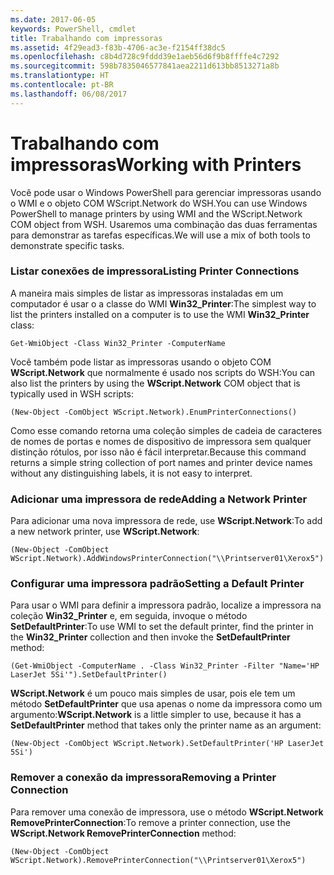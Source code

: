```yaml
---
ms.date: 2017-06-05
keywords: PowerShell, cmdlet
title: Trabalhando com impressoras
ms.assetid: 4f29ead3-f83b-4706-ac3e-f2154ff38dc5
ms.openlocfilehash: c8b4d728c9fddd39e1aeb56d6f9b8ffffe4c7292
ms.sourcegitcommit: 598b7835046577841aea2211d613bb8513271a8b
ms.translationtype: HT
ms.contentlocale: pt-BR
ms.lasthandoff: 06/08/2017
---
```

# <a name="working-with-printers"></a><span data-ttu-id="6ac04-103">Trabalhando com impressoras</span><span class="sxs-lookup"><span data-stu-id="6ac04-103">Working with Printers</span></span>
<span data-ttu-id="6ac04-104">Você pode usar o Windows PowerShell para gerenciar impressoras usando o WMI e o objeto COM WScript.Network do WSH.</span><span class="sxs-lookup"><span data-stu-id="6ac04-104">You can use Windows PowerShell to manage printers by using WMI and the WScript.Network COM object from WSH.</span></span> <span data-ttu-id="6ac04-105">Usaremos uma combinação das duas ferramentas para demonstrar as tarefas específicas.</span><span class="sxs-lookup"><span data-stu-id="6ac04-105">We will use a mix of both tools to demonstrate specific tasks.</span></span>

### <a name="listing-printer-connections"></a><span data-ttu-id="6ac04-106">Listar conexões de impressora</span><span class="sxs-lookup"><span data-stu-id="6ac04-106">Listing Printer Connections</span></span>
<span data-ttu-id="6ac04-107">A maneira mais simples de listar as impressoras instaladas em um computador é usar o a classe do WMI **Win32_Printer**:</span><span class="sxs-lookup"><span data-stu-id="6ac04-107">The simplest way to list the printers installed on a computer is to use the WMI **Win32_Printer** class:</span></span>

```
Get-WmiObject -Class Win32_Printer -ComputerName
```

<span data-ttu-id="6ac04-108">Você também pode listar as impressoras usando o objeto COM **WScript.Network** que normalmente é usado nos scripts do WSH:</span><span class="sxs-lookup"><span data-stu-id="6ac04-108">You can also list the printers by using the **WScript.Network** COM object that is typically used in WSH scripts:</span></span>

```
(New-Object -ComObject WScript.Network).EnumPrinterConnections()
```

<span data-ttu-id="6ac04-109">Como esse comando retorna uma coleção simples de cadeia de caracteres de nomes de portas e nomes de dispositivo de impressora sem qualquer distinção rótulos, por isso não é fácil interpretar.</span><span class="sxs-lookup"><span data-stu-id="6ac04-109">Because this command returns a simple string collection of port names and printer device names without any distinguishing labels, it is not easy to interpret.</span></span>

### <a name="adding-a-network-printer"></a><span data-ttu-id="6ac04-110">Adicionar uma impressora de rede</span><span class="sxs-lookup"><span data-stu-id="6ac04-110">Adding a Network Printer</span></span>
<span data-ttu-id="6ac04-111">Para adicionar uma nova impressora de rede, use **WScript.Network**:</span><span class="sxs-lookup"><span data-stu-id="6ac04-111">To add a new network printer, use **WScript.Network**:</span></span>

```
(New-Object -ComObject WScript.Network).AddWindowsPrinterConnection("\\Printserver01\Xerox5")
```

### <a name="setting-a-default-printer"></a><span data-ttu-id="6ac04-112">Configurar uma impressora padrão</span><span class="sxs-lookup"><span data-stu-id="6ac04-112">Setting a Default Printer</span></span>
<span data-ttu-id="6ac04-113">Para usar o WMI para definir a impressora padrão, localize a impressora na coleção **Win32_Printer** e, em seguida, invoque o método **SetDefaultPrinter**:</span><span class="sxs-lookup"><span data-stu-id="6ac04-113">To use WMI to set the default printer, find the printer in the **Win32_Printer** collection and then invoke the **SetDefaultPrinter** method:</span></span>

```
(Get-WmiObject -ComputerName . -Class Win32_Printer -Filter "Name='HP LaserJet 5Si'").SetDefaultPrinter()
```

<span data-ttu-id="6ac04-114">**WScript.Network** é um pouco mais simples de usar, pois ele tem um método **SetDefaultPrinter** que usa apenas o nome da impressora como um argumento:</span><span class="sxs-lookup"><span data-stu-id="6ac04-114">**WScript.Network** is a little simpler to use, because it has a **SetDefaultPrinter** method that takes only the printer name as an argument:</span></span>

```
(New-Object -ComObject WScript.Network).SetDefaultPrinter('HP LaserJet 5Si')
```

### <a name="removing-a-printer-connection"></a><span data-ttu-id="6ac04-115">Remover a conexão da impressora</span><span class="sxs-lookup"><span data-stu-id="6ac04-115">Removing a Printer Connection</span></span>
<span data-ttu-id="6ac04-116">Para remover uma conexão de impressora, use o método **WScript.Network RemovePrinterConnection**:</span><span class="sxs-lookup"><span data-stu-id="6ac04-116">To remove a printer connection, use the **WScript.Network RemovePrinterConnection** method:</span></span>

```
(New-Object -ComObject WScript.Network).RemovePrinterConnection("\\Printserver01\Xerox5")
```

